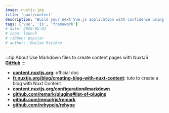 ```yaml
---
image: nuxtjs.jpg
title: 'nuxt/content'
description: "Build your next Vue.js application with confidence using NuxtJS. An open source framework making web development simple and powerful."
tags: ['vue', 'js', 'framework']
# date: 2020-05-03
# icon: launch
# ribbon: popular
# author: 'Ewilan Rivière'
---
```


:::tip About
Use Markdown files to create content pages with NuxtJS  
[**GitHub**](https://github.com/nuxt/content)
:::

- [**content.nuxtjs.org**](https://content.nuxtjs.org/fr): official doc
- [**fr.nuxtjs.org/blog/creating-blog-with-nuxt-content**](https://fr.nuxtjs.org/blog/creating-blog-with-nuxt-content/): tuto to create a blog with Nuxt Content
- [**content.nuxtjs.org/configuration#markdown**](https://content.nuxtjs.org/configuration#markdown)
- [**github.com/remark/plugins#list-of-plugins**](https://github.com/remarkjs/remark/blob/main/doc/plugins.md#list-of-plugins)
- [**github.com/remarkjs/remark**](https://github.com/remarkjs/remark)
- [**github.com/rehypejs/rehype**](https://github.com/rehypejs/rehype)
